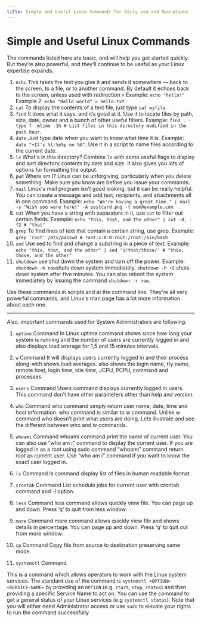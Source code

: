 ```yaml
---
title: Simple and Useful Linux Commands for Daily use and Operations
---
```

# Simple and Useful Linux Commands
The commands listed here are basic, and will help you get started quickly. But they’re also powerful, and they’ll continue to be useful as your Linux expertise expands.
1. `echo` This takes the text you give it and sends it somewhere — back to the screen, to a file, or to another command. By default it echoes back to the screen, unless used with redirection `>` 
Example: `echo "hello!"`
Example 2: `echo "Hello world" > hello.txt`
2. `cat` To display the contents of a text file, just type `cat myfile`.
3. `find` It does what it says, and it’s good at it. Use it to locate files by path, size, date, owner and a bunch of other useful filters. Example: `find . -type f -mtime -1h # List files in this directory modified in the past hour`.
4. `date` Just type date when you want to know what time it is. Example: `date "+It's %l:%m%p on %A"`. Use it in a script to name files according to the current date.
5. `ls` What's in this directory? Combine `ls` with some useful flags to display and sort directory contents by date and size. It also gives you lots of options for formatting the output.
6. `pwd` Where am I? Linux can be unforgiving, particularly when you delete something. Make sure you know are before you issue your commands.
7. `mail` Linux's mail program isn’t good looking, but it can be really helpful. You can create a message and add text, recipients, and attachments all in one command. Example: `echo "We're having a great time." | mail -s "Wish you were here!" -A postcard.png -t mom@example.com`
8. `cut` When you have a string with separators in it, use `cut` to filter out certain fields. Example: `echo "this, that, and the other" | cut -d, -f2 # "that"`
9. `grep` To find lines of text that contain a certain string, use grep. Example: `grep 'root' /etc/passwd # root:x:0:0:root:/root:/bin/bash`
10. `sed` Use sed to find and change a substring in a piece of text. Example: `echo "this, that, and the other" | sed 's/that/those/' # "this, those, and the other"`
11. `shutdown` use shut down the system and turn off the power. Example: `shutdown -h now`shuts down system immediately. `shutdown -h +5` shuts down system after five minutes. You can also reboot the system immediately by issuing the command `shutdown -r now`.


Use these commands in scripts and at the command line. They're all very powerful commands, and Linux's man page has a lot more information about each one.

***********

Also, important commands used for System Administrators are following:

1. `uptime` Command
In Linux uptime command shows since how long your system is running and the number of users are currently logged in and also displays load average for 1,5 and 15 minutes intervals.

2. `w` Command
It will displays users currently logged in and their process along-with shows load averages. also shows the login name, tty name, remote host, login time, idle time, JCPU, PCPU, command and processes.

3. `users` Command
Users command displays currently logged in users. This command don’t have other parameters other than help and version.

4. `who` Command
who command simply return user name, date, time and host information. who command is similar to w command. Unlike w command who doesn’t print what users are doing. Lets illustrate and see the different between who and w commands.

5. `whoami` Command
whoami command print the name of current user. You can also use “who am i” command to display the current user. If you are logged in as a root using sudo command “whoami” command return root as current user. Use “who am i” command if you want to know the exact user logged in.

6. `ls` Command
ls command display list of files in human readable format.

7. `crontab` Command
List schedule jobs for current user with crontab command and -l option.

8. `less` Command
less command allows quickly view file. You can page up and down. Press ‘q‘ to quit from less window.

9. `more` Command
more command allows quickly view file and shows details in percentage. You can page up and down. Press ‘q‘ to quit out from more window.

10. `cp` Command
Copy file from source to destination preserving same mode.

11. `systemctl` Command

This is a command which allows operators to work with the Linux system services. The standard use of the command is `systemctl <OPTION> <SERVICE-NAME>` by providing an `OPTION` (e.g. `start`, `stop`, `status`) and than providing a specific Service Name to act on. You can use the command to get a general status of your Linux services (e.g `systemctl status`). Note that you will either need Administrator access or use `sudo` to elevate your rights to run the command successfully.
